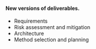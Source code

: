 #### New versions of deliverables.
* Requirements
* Risk assessment and mitigation
* Architecture
* Method selection and planning
